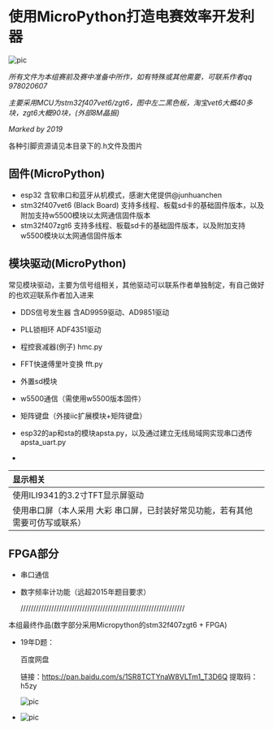 # 使用MicroPython打造电赛效率开发利器



![pic](../../img/TIM截图20190815154847.png)



*所有文件为本组赛前及赛中准备中所作，如有特殊或其他需要，可联系作者qq 978020607*

*主要采用MCU为stm32f407vet6/zgt6，图中左二黑色板，淘宝vet6大概40多块，zgt6大概90块，(外部8M晶振)*

*Marked by 2019*



各种引脚资源请见本目录下的.h文件及图片



## 固件(MicroPython)
- esp32 
 含软串口和蓝牙从机模式，感谢大佬提供@junhuanchen
- stm32f407vet6 (Black Board)
 支持多线程、板载sd卡的基础固件版本，以及附加支持w5500模块以太网通信固件版本
- stm32f407zgt6
支持多线程、板载sd卡的基础固件版本，以及附加支持w5500模块以太网通信固件版本

## 模块驱动(MicroPython)
常见模块驱动，主要为信号组相关，其他驱动可以联系作者单独制定，有自己做好的也欢迎联系作者加入进来
- DDS信号发生器
   含AD9959驱动、AD9851驱动

- PLL锁相环
   ADF4351驱动

- 程控衰减器(例子) hmc.py

- FFT快速傅里叶变换 fft.py

- 外置sd模块

- w5500通信（需使用w5500版本固件）

- 矩阵键盘（外接iic扩展模块+矩阵键盘）

- esp32的ap和sta的模块apsta.py，以及通过建立无线局域网实现串口透传apsta_uart.py

- 

   | 显示相关                                                     |
   | :----------------------------------------------------------- |
   | 使用ILI9341的3.2寸TFT显示屏驱动                              |
   | 使用串口屏（本人采用 大彩 串口屏，已封装好常见功能，若有其他需要可仿写或联系） |



  ## FPGA部分
- 串口通信

- 数字频率计功能（远超2015年题目要求）

  

  

  ////////////////////////////////////////////////////////////////

  

本组最终作品(数字部分采用Micropython的stm32f407zgt6 + FPGA)

- 19年D题：
  
  百度网盘
  
  链接：https://pan.baidu.com/s/1SR8TCTYnaW8VLTm1_T3D6Q 
  提取码：h5zy
  
  ![pic](../../img/IMG_20190810_134416.jpg)





- ![pic](../../img/IMG_20190810_134438.jpg)














